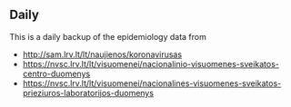 Daily
-------

This is a daily backup of the epidemiology data from 

  - http://sam.lrv.lt/lt/naujienos/koronavirusas 
  - https://nvsc.lrv.lt/lt/visuomenei/nacionalinio-visuomenes-sveikatos-centro-duomenys
  - https://nvsc.lrv.lt/lt/visuomenei/nacionalines-visuomenes-sveikatos-prieziuros-laboratorijos-duomenys

